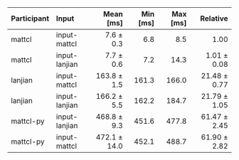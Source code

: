 | Participant | Input | Mean [ms] | Min [ms] | Max [ms] | Relative |
|:---|:---|---:|---:|---:|---:|
| mattcl | input-mattcl | 7.6 ± 0.3 | 6.8 | 8.5 | 1.00 |
| mattcl | input-lanjian | 7.7 ± 0.6 | 7.2 | 14.3 | 1.01 ± 0.08 |
| lanjian | input-mattcl | 163.8 ± 1.5 | 161.3 | 166.0 | 21.48 ± 0.77 |
| lanjian | input-lanjian | 166.2 ± 5.5 | 162.2 | 184.7 | 21.79 ± 1.05 |
| mattcl-py | input-lanjian | 468.8 ± 9.3 | 451.6 | 477.8 | 61.47 ± 2.45 |
| mattcl-py | input-mattcl | 472.1 ± 14.0 | 452.1 | 488.7 | 61.90 ± 2.82 |
